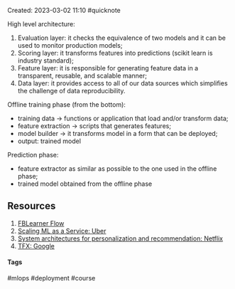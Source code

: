Created: 2023-03-02 11:10
#quicknote

High level architecture:
1. Evaluation layer: it checks the equivalence of two models and it can be used to monitor production models;
2. Scoring layer: it transforms features into predictions (scikit learn is industry standard);
3. Feature layer: it is responsible for generating feature data in a transparent, reusable, and scalable manner;
4. Data layer: it provides access to all of our data sources which simplifies the challenge of data reproducibility.

Offline training phase (from the bottom):
- training data -> functions or application that load and/or transform data;
- feature extraction -> scripts that generates features;
- model builder -> it transforms model in a form that can be deployed;
- output: trained model

Prediction phase:
- feature extractor as similar as possible to the one used in the offline phase;
- trained model obtained from the offline phase

## Resources
1. [FBLearner Flow](https://engineering.fb.com/2016/05/09/core-data/introducing-fblearner-flow-facebook-s-ai-backbone/)
2. [Scaling ML as a Service: Uber](http://proceedings.mlr.press/v67/li17a/li17a.pdf)
3. [System architectures for personalization and recommendation: Netflix](https://netflixtechblog.com/system-architectures-for-personalization-and-recommendation-e081aa94b5d8)
4. [TFX: Google](https://research.google/pubs/pub46484/)

#### Tags
#mlops #deployment #course